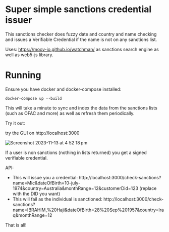 # Super simple sanctions credential issuer

This sanctions checker does fuzzy date and country and name checking and issues a Verifiable Credential if the name is not on any sanctions list.

Uses: https://moov-io.github.io/watchman/ as sanctions search engine as well as web5-js library.

# Running

Ensure you have docker and docker-compose installed:
        
    docker-compose up --build
    
This will take a minute to sync and index the data from the sanctions lists (such as OFAC and more) as well as refresh them periodically. 

Try it out: 

try the GUI on http://localhost:3000 

![Screenshot 2023-11-13 at 4 52 18 pm](https://github.com/TBD54566975/super-simple-sanctions/assets/14976/31190baa-88ed-496d-86ea-b1c314d10e44)

If a user is non sanctions (nothing in lists returned) you get a signed verifiable credential.

API: 
* This will issue you a credential: http://localhost:3000/check-sanctions?name=Mic&dateOfBirth=10-july-1974&country=Australia&monthRange=12&customerDid=123 (replace with the DID you want)
* This will fail as the individual is sanctioned: http://localhost:3000/check-sanctions?name=IBRAHIM,%20Haji&dateOfBirth=28%20Sep%201957&country=Iraq&monthRange=12


That is all!

